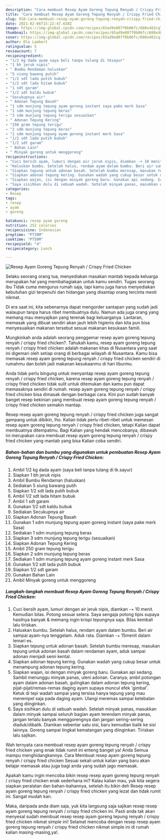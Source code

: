 ```yaml
---
description: "Cara membuat Resep Ayam Goreng Tepung Renyah / Crispy Fried Chicken Sederhana Untuk Jualan"
title: "Cara membuat Resep Ayam Goreng Tepung Renyah / Crispy Fried Chicken Sederhana Untuk Jualan"
slug: 910-cara-membuat-resep-ayam-goreng-tepung-renyah-crispy-fried-chicken-sederhana-untuk-jualan
date: 2021-02-06T15:22:47.638Z
image: https://img-global.cpcdn.com/recipes/65ad9e807f0b06fc/680x482cq70/resep-ayam-goreng-tepung-renyah-crispy-fried-chicken-foto-resep-utama.jpg
thumbnail: https://img-global.cpcdn.com/recipes/65ad9e807f0b06fc/680x482cq70/resep-ayam-goreng-tepung-renyah-crispy-fried-chicken-foto-resep-utama.jpg
cover: https://img-global.cpcdn.com/recipes/65ad9e807f0b06fc/680x482cq70/resep-ayam-goreng-tepung-renyah-crispy-fried-chicken-foto-resep-utama.jpg
author: Ola Lambert
ratingvalue: 5
reviewcount: 7
recipeingredient:
- "1/2 kg dada ayam saya beli tanpa tulang di tksayur"
- "1 bh jeruk nipis"
- " Bumbu Rendaman haluskan"
- "5 siung bawang putih"
- "1/2 sdt lada putih bubuk"
- "1/2 sdt lada hitam bubuk"
- "1 sdt garam"
- "1/2 sdt kaldu bubuk"
- "Secukupnya air"
- " Adonan Tepung Basah"
- "1 sdm munjung tepung ayam goreng instant saya pake merk Sasa"
- "1 sdm munjung tepung beras"
- "3 sdm munjung tepung terigu sesuaikan"
- " Adonan Tepung Kering"
- "250 gram tepung terigu"
- "2 sdm munjung tepung beras"
- "1 sdm munjung tepung ayam goreng instant merk Sasa"
- "1/2 sdt lada putih bubuk"
- "1/2 sdt garam"
- " Bahan Lain"
- " Minyak goreng untuk menggoreng"
recipeinstructions:
- "Cuci bersih ayam, lumuri dengan air jeruk nipis, diamkan -+ 10 menit. Kemudian bilas. Potong sesuai selera. Saya sengaja potong tipis supaya hasilnya banyak &amp; memang ingin krispi tepungnya saja. Bilas kembali lalu tiriskan."
- "Haluskan bumbu. Setelah halus, rendam ayam dalam bumbu. Beri air sampai ayam-nya tenggelam. Aduk rata. Diamkan -+ 15menit dalam lemari es."
- "Siapkan tepung untuk adonan basah. Setelah bumbu meresap, masukan tepung untuk adonan basah dalam rendaman ayam, aduk sampai adonan menjadi semi kental."
- "Siapkan adonan tepung kering. Gunakan wadah yang cukup besar untuk menampung adonan tepung kering."
- "Siapkan wajan, isi dengan minyak goreng baru. Gunakan api sedang. Sambil menunggu minyak panas, uleni adonan. Caranya; ambil potongan ayam dalam adonan basah, gulingkan dalam adonan tepung kering, pijat-pijat/remas-remas daging ayam supaya muncul efek &#39;gimbal&#39;. Ketuk di tepi wadah sampai yang tersisa hanya tepung yang mau menempel saja pada daging ayam. Ulangi meremas sampai ketebalan yang diinginkan."
- "Saya sisihkan dulu di sebuah wadah. Setelah minyak panas, masukkan dalam minyak sampai seluruh bagian ayam terendam minyak panas, jangan terlalu banyak menggorengnya dan jangan sering-sering diaduk/dibalik. Diamkan sebentar satu sisi, baru kemudian balik ke sisi lainnya. Goreng sampai tingkat kematangan yang diinginkan. Tiriskan lalu sajikan."
categories:
- Resep
tags:
- resep
- ayam
- goreng

katakunci: resep ayam goreng 
nutrition: 252 calories
recipecuisine: Indonesian
preptime: "PT39M"
cooktime: "PT50M"
recipeyield: "4"
recipecategory: Lunch

---
```



![Resep Ayam Goreng Tepung Renyah / Crispy Fried Chicken](https://img-global.cpcdn.com/recipes/65ad9e807f0b06fc/680x482cq70/resep-ayam-goreng-tepung-renyah-crispy-fried-chicken-foto-resep-utama.jpg)

Selaku seorang orang tua, menyediakan masakan mantab kepada keluarga merupakan hal yang membahagiakan untuk kamu sendiri. Tugas seorang ibu Tidak cuma mengurus rumah saja, tapi kamu juga harus menyediakan kebutuhan gizi terpenuhi dan hidangan yang disantap orang tercinta mesti nikmat.

Di era  saat ini, kita sebenarnya dapat mengorder santapan yang sudah jadi walaupun tanpa harus ribet membuatnya dulu. Namun ada juga orang yang memang mau menyajikan yang terenak bagi keluarganya. Lantaran, memasak yang dibuat sendiri akan jauh lebih higienis dan kita pun bisa menyesuaikan makanan tersebut sesuai makanan kesukaan famili. 



Mungkinkah anda adalah seorang penggemar resep ayam goreng tepung renyah / crispy fried chicken?. Tahukah kamu, resep ayam goreng tepung renyah / crispy fried chicken adalah makanan khas di Nusantara yang saat ini digemari oleh setiap orang di berbagai wilayah di Nusantara. Kamu bisa memasak resep ayam goreng tepung renyah / crispy fried chicken sendiri di rumahmu dan boleh jadi makanan kesukaanmu di hari liburmu.

Anda tidak perlu bingung untuk menyantap resep ayam goreng tepung renyah / crispy fried chicken, karena resep ayam goreng tepung renyah / crispy fried chicken tidak sulit untuk ditemukan dan kamu pun dapat memasaknya sendiri di rumah. resep ayam goreng tepung renyah / crispy fried chicken bisa dimasak dengan berbagai cara. Kini pun sudah banyak banget resep kekinian yang membuat resep ayam goreng tepung renyah / crispy fried chicken semakin mantap.

Resep resep ayam goreng tepung renyah / crispy fried chicken juga sangat gampang untuk dibikin, lho. Kalian tidak perlu ribet-ribet untuk memesan resep ayam goreng tepung renyah / crispy fried chicken, tetapi Kalian dapat membuatnya ditempatmu. Bagi Kalian yang hendak mencobanya, dibawah ini merupakan cara membuat resep ayam goreng tepung renyah / crispy fried chicken yang mantab yang bisa Kalian coba sendiri.

<!--inarticleads1-->

##### Bahan-bahan dan bumbu yang digunakan untuk pembuatan Resep Ayam Goreng Tepung Renyah / Crispy Fried Chicken:

1. Ambil 1/2 kg dada ayam (saya beli tanpa tulang di tk.sayur)
1. Siapkan 1 bh jeruk nipis
1. Ambil  Bumbu Rendaman (haluskan)
1. Sediakan 5 siung bawang putih
1. Siapkan 1/2 sdt lada putih bubuk
1. Ambil 1/2 sdt lada hitam bubuk
1. Ambil 1 sdt garam
1. Gunakan 1/2 sdt kaldu bubuk
1. Sediakan Secukupnya air
1. Siapkan  Adonan Tepung Basah
1. Gunakan 1 sdm munjung tepung ayam goreng instant (saya pake merk Sasa)
1. Sediakan 1 sdm munjung tepung beras
1. Siapkan 3 sdm munjung tepung terigu (sesuaikan)
1. Siapkan  Adonan Tepung Kering
1. Ambil 250 gram tepung terigu
1. Siapkan 2 sdm munjung tepung beras
1. Sediakan 1 sdm munjung tepung ayam goreng instant merk Sasa
1. Gunakan 1/2 sdt lada putih bubuk
1. Siapkan 1/2 sdt garam
1. Gunakan  Bahan Lain
1. Ambil  Minyak goreng untuk menggoreng




<!--inarticleads2-->

##### Langkah-langkah membuat Resep Ayam Goreng Tepung Renyah / Crispy Fried Chicken:

1. Cuci bersih ayam, lumuri dengan air jeruk nipis, diamkan -+ 10 menit. Kemudian bilas. Potong sesuai selera. Saya sengaja potong tipis supaya hasilnya banyak &amp; memang ingin krispi tepungnya saja. Bilas kembali lalu tiriskan.
1. Haluskan bumbu. Setelah halus, rendam ayam dalam bumbu. Beri air sampai ayam-nya tenggelam. Aduk rata. Diamkan -+ 15menit dalam lemari es.
1. Siapkan tepung untuk adonan basah. Setelah bumbu meresap, masukan tepung untuk adonan basah dalam rendaman ayam, aduk sampai adonan menjadi semi kental.
1. Siapkan adonan tepung kering. Gunakan wadah yang cukup besar untuk menampung adonan tepung kering.
1. Siapkan wajan, isi dengan minyak goreng baru. Gunakan api sedang. Sambil menunggu minyak panas, uleni adonan. Caranya; ambil potongan ayam dalam adonan basah, gulingkan dalam adonan tepung kering, pijat-pijat/remas-remas daging ayam supaya muncul efek &#39;gimbal&#39;. Ketuk di tepi wadah sampai yang tersisa hanya tepung yang mau menempel saja pada daging ayam. Ulangi meremas sampai ketebalan yang diinginkan.
1. Saya sisihkan dulu di sebuah wadah. Setelah minyak panas, masukkan dalam minyak sampai seluruh bagian ayam terendam minyak panas, jangan terlalu banyak menggorengnya dan jangan sering-sering diaduk/dibalik. Diamkan sebentar satu sisi, baru kemudian balik ke sisi lainnya. Goreng sampai tingkat kematangan yang diinginkan. Tiriskan lalu sajikan.




Wah ternyata cara membuat resep ayam goreng tepung renyah / crispy fried chicken yang enak tidak rumit ini enteng banget ya! Anda Semua mampu menghidangkannya. Cara Membuat resep ayam goreng tepung renyah / crispy fried chicken Sesuai sekali untuk kalian yang baru akan belajar memasak atau juga bagi anda yang sudah jago memasak.

Apakah kamu ingin mencoba bikin resep resep ayam goreng tepung renyah / crispy fried chicken enak sederhana ini? Kalau kalian mau, yuk kita segera siapkan peralatan dan bahan-bahannya, setelah itu bikin deh Resep resep ayam goreng tepung renyah / crispy fried chicken yang lezat dan tidak rumit ini. Sangat mudah kan. 

Maka, daripada anda diam saja, yuk kita langsung saja sajikan resep resep ayam goreng tepung renyah / crispy fried chicken ini. Pasti anda tak akan menyesal sudah membuat resep resep ayam goreng tepung renyah / crispy fried chicken nikmat simple ini! Selamat mencoba dengan resep resep ayam goreng tepung renyah / crispy fried chicken nikmat simple ini di rumah kalian masing-masing,ya!.

